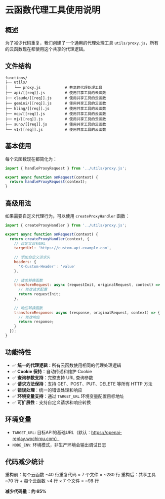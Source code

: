 # 云函数代理工具使用说明

## 概述

为了减少代码重复，我们创建了一个通用的代理处理工具 `utils/proxy.js`，所有的云函数现在都使用这个共享的代理逻辑。

## 文件结构

```
functions/
├── utils/
│   └── proxy.js           # 共享的代理处理工具
├── api/[[req]].js         # 使用共享工具的云函数
├── claude/[[req]].js      # 使用共享工具的云函数
├── gemini/[[req]].js      # 使用共享工具的云函数
├── kling/[[req]].js       # 使用共享工具的云函数
├── mcp/[[req]].js         # 使用共享工具的云函数
├── mj/[[req]].js          # 使用共享工具的云函数
├── suno/[[req]].js        # 使用共享工具的云函数
└── v1/[[req]].js          # 使用共享工具的云函数
```

## 基本使用

每个云函数现在都简化为：

```javascript
import { handleProxyRequest } from '../utils/proxy.js';

export async function onRequest(context) {
  return handleProxyRequest(context);
}
```

## 高级用法

如果需要自定义代理行为，可以使用 `createProxyHandler` 函数：

```javascript
import { createProxyHandler } from '../utils/proxy.js';

export async function onRequest(context) {
  return createProxyHandler(context, {
    // 自定义目标URL
    targetUrl: 'https://custom-api.example.com',
    
    // 添加自定义请求头
    headers: {
      'X-Custom-Header': 'value'
    },
    
    // 请求转换函数
    transformRequest: async (requestInit, originalRequest, context) => {
      // 修改请求配置
      return requestInit;
    },
    
    // 响应转换函数
    transformResponse: async (response, originalRequest, context) => {
      // 修改响应
      return response;
    }
  });
}
```

## 功能特性

- ✅ **统一的代理逻辑**：所有云函数使用相同的代理处理逻辑
- ✅ **Cookie 保持**：自动传递和维护 Cookie
- ✅ **查询参数支持**：完整支持 URL 查询参数
- ✅ **请求方法保持**：支持 GET、POST、PUT、DELETE 等所有 HTTP 方法
- ✅ **错误处理**：统一的错误处理和响应
- ✅ **环境变量支持**：通过 `TARGET_URL` 环境变量配置目标地址
- ✅ **可扩展性**：支持自定义请求和响应转换

## 环境变量

- `TARGET_URL`: 目标API的基础URL（默认：https://openai-replay.wochirou.com）
- `NODE_ENV`: 环境模式，非生产环境会输出调试日志

## 代码减少统计

重构前：每个云函数 ~40 行重复代码 × 7 个文件 = ~280 行
重构后：共享工具 ~70 行 + 每个云函数 ~4 行 × 7 个文件 = ~98 行

**减少代码量：约 65%**